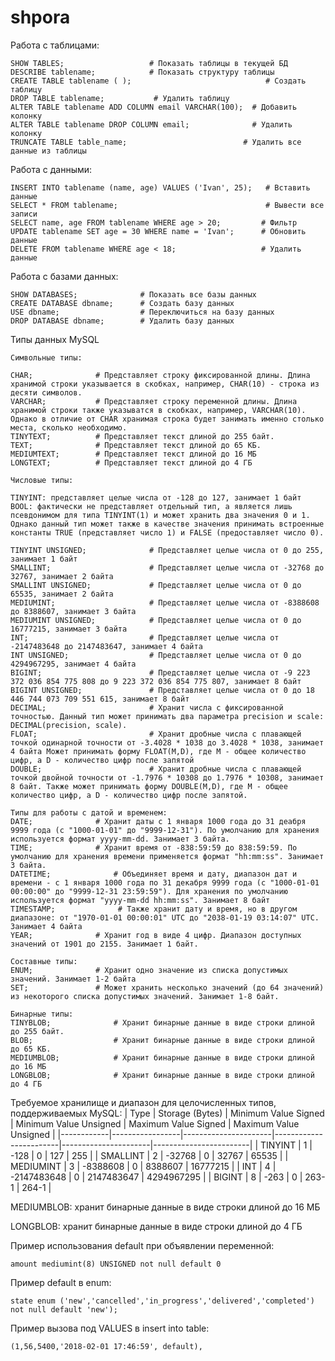 # shpora

Работа с таблицами:
```
SHOW TABLES;                   # Показать таблицы в текущей БД
DESCRIBE tablename;            # Показать структуру таблицы
CREATE TABLE tablename ( );                              # Создать таблицу
DROP TABLE tablename;           # Удалить таблицу
ALTER TABLE tablename ADD COLUMN email VARCHAR(100);  # Добавить колонку
ALTER TABLE tablename DROP COLUMN email;              # Удалить колонку
TRUNCATE TABLE table_name;                          # Удалить все данные из таблицы
```
Работа с данными:
```
INSERT INTO tablename (name, age) VALUES ('Ivan', 25);   # Вставить данные
SELECT * FROM tablename;                                 # Вывести все записи
SELECT name, age FROM tablename WHERE age > 20;         # Фильтр
UPDATE tablename SET age = 30 WHERE name = 'Ivan';      # Обновить данные
DELETE FROM tablename WHERE age < 18;                   # Удалить данные

```
Работа с базами данных:
```
SHOW DATABASES;              # Показать все базы данных
CREATE DATABASE dbname;      # Создать базу данных
USE dbname;                  # Переключиться на базу данных
DROP DATABASE dbname;        # Удалить базу данных

```
Типы данных MySQL
```
Символьные типы:

CHAR;              # Представляет строку фиксированной длины. Длина хранимой строки указывается в скобках, например, CHAR(10) - строка из десяти символов.
VARCHAR;           # Представляет строку переменной длины. Длина хранимой строки также указыватся в скобках, например, VARCHAR(10). Однако в отличие от CHAR хранимая строка будет занимать именно столько места, сколько необходимо.
TINYTEXT;          # Представляет текст длиной до 255 байт.
TEXT;              # Представляет текст длиной до 65 КБ.
MEDIUMTEXT;        # Представляет текст длиной до 16 МБ
LONGTEXT;          # Представляет текст длиной до 4 ГБ

```
```
Числовые типы:

TINYINT: представляет целые числа от -128 до 127, занимает 1 байт
BOOL: фактически не представляет отдельный тип, а является лишь псевдонимом для типа TINYINT(1) и может хранить два значения 0 и 1. Однако данный тип может также в качестве значения принимать встроенные константы TRUE (представляет число 1) и FALSE (предоставляет число 0).

TINYINT UNSIGNED;              # Представляет целые числа от 0 до 255, занимает 1 байт
SMALLINT;                      # Представляет целые числа от -32768 до 32767, занимает 2 байтa
SMALLINT UNSIGNED;             # Представляет целые числа от 0 до 65535, занимает 2 байтa
MEDIUMINT;                     # Представляет целые числа от -8388608 до 8388607, занимает 3 байта
MEDIUMINT UNSIGNED;            # Представляет целые числа от 0 до 16777215, занимает 3 байта
INT;                           # Представляет целые числа от -2147483648 до 2147483647, занимает 4 байта
INT UNSIGNED;                  # Представляет целые числа от 0 до 4294967295, занимает 4 байта
BIGINT;                        # Представляет целые числа от -9 223 372 036 854 775 808 до 9 223 372 036 854 775 807, занимает 8 байт
BIGINT UNSIGNED;               # Представляет целые числа от 0 до 18 446 744 073 709 551 615, занимает 8 байт
DECIMAL;                       # Хранит числа с фиксированной точностью. Данный тип может принимать два параметра precision и scale: DECIMAL(precision, scale).
FLOAT;                         # Хранит дробные числа с плавающей точкой одинарной точности от -3.4028 * 1038 до 3.4028 * 1038, занимает 4 байта Может принимать форму FLOAT(M,D), где M - общее количество цифр, а D - количество цифр после запятой
DOUBLE;                        # Хранит дробные числа с плавающей точкой двойной точности от -1.7976 * 10308 до 1.7976 * 10308, занимает 8 байт. Также может принимать форму DOUBLE(M,D), где M - общее количество цифр, а D - количество цифр после запятой.
```

```
Типы для работы с датой и временем:
DATE;              # Хранит даты с 1 января 1000 года до 31 деабря 9999 года (c "1000-01-01" до "9999-12-31"). По умолчанию для хранения используется формат yyyy-mm-dd. Занимает 3 байта.
TIME;              # Хранит время от -838:59:59 до 838:59:59. По умолчанию для хранения времени применяется формат "hh:mm:ss". Занимает 3 байта.
DATETIME;              # Объединяет время и дату, диапазон дат и времени - с 1 января 1000 года по 31 декабря 9999 года (с "1000-01-01 00:00:00" до "9999-12-31 23:59:59"). Для хранения по умолчанию используется формат "yyyy-mm-dd hh:mm:ss". Занимает 8 байт
TIMESTAMP;              # Также хранит дату и время, но в другом диапазоне: от "1970-01-01 00:00:01" UTC до "2038-01-19 03:14:07" UTC. Занимает 4 байта
YEAR;              # Хранит год в виде 4 цифр. Диапазон доступных значений от 1901 до 2155. Занимает 1 байт.
```

```
Составные типы:
ENUM;              # Хранит одно значение из списка допустимых значений. Занимает 1-2 байта
SET;               # Может хранить несколько значений (до 64 значений) из некоторого списка допустимых значений. Занимает 1-8 байт.
```

```
Бинарные типы:
TINYBLOB;              # Хранит бинарные данные в виде строки длиной до 255 байт.
BLOB;                  # Хранит бинарные данные в виде строки длиной до 65 КБ.
MEDIUMBLOB;            # Хранит бинарные данные в виде строки длиной до 16 МБ
LONGBLOB;              # Хранит бинарные данные в виде строки длиной до 4 ГБ
```

Требуемое хранилище и диапазон для целочисленных типов, поддерживаемых MySQL:
| Type       | Storage (Bytes) | Minimum Value Signed | Minimum Value Unsigned | Maximum Value Signed | Maximum Value Unsigned |
|------------|-----------------|----------------------|------------------------|----------------------|------------------------|
| TINYINT    | 1               | -128                 | 0                      | 127                  | 255                    |
| SMALLINT   | 2               | -32768               | 0                      | 32767                | 65535                  |
| MEDIUMINT  | 3               | -8388608             | 0                      | 8388607              | 16777215               |
| INT        | 4               | -2147483648          | 0                      | 2147483647           | 4294967295             |
| BIGINT     | 8               | -263                 | 0                      | 263-1                | 264-1                  |


MEDIUMBLOB: хранит бинарные данные в виде строки длиной до 16 МБ

LONGBLOB: хранит бинарные данные в виде строки длиной до 4 ГБ


Пример использования default при объявлении переменной:
```
amount mediumint(8) UNSIGNED not null default 0
``` 

Пример default в enum:
```
state enum ('new','cancelled','in_progress','delivered','completed') not null default 'new');
```

Пример вызова под VALUES в insert into table:
```
(1,56,5400,'2018-02-01 17:46:59', default),
```

```
